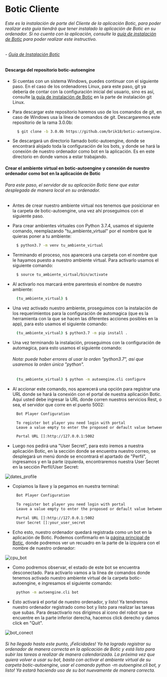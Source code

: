 # Botic Cliente

###### Este es la instalación de parte del Cliente de la aplicación Botic, para poder realizar esta guía tiendrá que tener instalado la aplicación de Botic en su ordenador. Si no cuenta con la aplicación, consulte la [guía de instalación de Botic](https://github.com/Luisgc98/Boticenv1/blob/main/README.md) para poder realizar este instructivo.
   ###### - [Guía de Instalación Botic](https://github.com/Luisgc98/Boticenv1/blob/main/README.md)


#### <h4>Descarga del repositorio botic-autoengine</h4>

   - Si cuentas con un sistema Windows, puedes continuar con el siguiente paso. En el caso de los ordenadores Linux, para este paso, git ya debería de contar con la configuración inicial del usuario, sino es así, consulte [la guía de instalación de Botic](https://github.com/Luisgc98/Boticenv1#instalaci%C3%B3n-git-en-linux) en la parte de instalación git Linux.

   - Para descargar este repositorio haremos uso de los comandos de git, en caso de Windows usa la línea de comandos de git. Descargaremos este repositorio de la rama 3.0.0b:
      
      ```bash
        $ git clone -b 3.0.0b https://github.com/brik18/botic-autoengine.git
      ```
   - Se descargará un directorio llamado botic-autoengine, donde se encontrará alojado toda la configuración de los bots, y donde se hará la conexión de nuestro ordenador como bot en la aplicación. Es en este directorio en donde vamos a estar trabajando.
   
#### <h4>Crear el ambiente virtual en botic-autoengine y conexión de nuestro ordenador como bot en la aplicación de Botic</h4>
   ###### Para este paso, el servidor de su aplicación Botic tiene que estar desplegada de manera local en su ordenador.
       
   - Antes de crear nuestro ambiente virtual nos tenemos que posicionar en la carpeta de botic-autoengine, una vez ahí proseguimos con el
      siguiente paso.

   - Para crear ambientes virtuales con Python 3.7.4, usamos el siguiente comando, reemplazando "tu_ambiente_virtual" por el nombre
      que le quieras poner a tu ambiente:
      
   ```bash
        $ python3.7 -m venv tu_ambiente_virtual
   ```
    
   - Terminando el proceso, nos aparecerá una carpeta con el nombre que le hayamos puesto a nuestro ambiente virtual.
      Para activarlo usamos el siguiente comando:
      
   ```bash
        $ source tu_ambiente_virtual/bin/activate
   ```
   
   - Al activarlo nos marcará entre parentesis el nombre de nuestro ambiente:
   
   ```bash
        (tu_ambiente_virtual) $ 
   ```
    
   - Una vez activado nuestro ambiente, proseguimos con la instalación de los requerimientos para la configuración de automagica (que es la herramienta con la que se hacen las diferentes acciones posibles en la app), para esto usamos el siguiente comando:
    
   ```bash
        (tu_ambiente_virtual) $ python3.7 -m pip install .
   ```

   - Una vez terminando la instalación, proseguimos con la configuración de automagica, para esto usamos el siguiente comando:
     ###### Nota: puede haber errores al usar la orden "python3.7", así que usaremos la orden única "python".

   ```bash
        (tu_ambiente_virtual) $ python -m autoengine.cli configure
   ```

   - Al accionar este comando, nos aparecerá una opción para registrar una URL donde se hará la conexión con el portal de nuestra aplicación Botic. Aquí usted debe ingresar la URL donde corren nuestros servicios Rest, o sea, el servidor que corre en el puerto 5002: 

   ```bash
        Bot Player Configuration

        To register bot player you need login with portal
        Leave a value empty to enter the proposed or default value between [brackets].

        Portal URL []:http://127.0.0.1:5002
   ```

   - Luego nos pedirá una "User Secret", para esto iremos a nuestra aplicación Botic, en la sección donde se encuentra nuestro correo, se desplegará un menú donde se encontrará el apartado de "Perfil", ingresamos y en la parte izquierda, encontraremos nuestra User Secret en la sección Perfil/User Secret: 

   ![dates_profile](https://lh3.googleusercontent.com/-W9R0KBc098Y/X7IKSVdm-_I/AAAAAAAAFXg/4ewK2qOHr7Mrbuczu5UlhAspKPTyD_OfwCK8BGAsYHg/s0/Captura%2Bde%2Bpantalla%2Bde%2B2020-11-15%2B23-12-23.png)

   - Copiamos la llave y la pegamos en nuestra terminal:

   ```bash
        Bot Player Configuration

        To register bot player you need login with portal
        Leave a value empty to enter the proposed or default value between [brackets].

        Portal URL []:http://127.0.0.1:5002
        User Secret []:your_user_secret
   ```

   - Echo esto, nuestro ordenador quedará registrada como un bot en la aplicación de Botic. Podemos confirmarlo en la [página principal de Botic](http://127.0.0.1:5000/index), donde podremos ver un recuadro en la parte de la izquiera con el nombre de nuestro ordenador: 

   ![cpu_bot](https://lh3.googleusercontent.com/-oLppsa0ipVc/X7INTdalvUI/AAAAAAAAFYQ/Fi7S_HknHmwwzON5QOE0veNstJhQWwA6wCK8BGAsYHg/s0/Captura%2Bde%2Bpantalla%2Bde%2B2020-11-15%2B23-25-22.png)

   - Como podremos observar, el estado de este bot se encuentra desconectado. Para activarlo vamos a la línea de comandos donde tenemos activado nuestro ambiente virtual de la carpeta botic-autoengine, e ingresamos el siguiente comando:

   ```bash
        python -m autoengine.cli bot
   ```

   - Esto activará el portal de nuestro ordenador, y listo! Ya tendremos nuestro ordenador registrado como bot y listo para realizar las tareas que subas. Para desactivarlo nos dirigimos al icono del robot que se encuentre en la parte inferior derecha, hacemos click derecho y damos click en "Quit".
   
   ![bot_conect](https://lh3.googleusercontent.com/-p2Ih3F_NvqQ/X7ITD3weKrI/AAAAAAAAFYs/lBSP6XzRfAI3ypywFWL_6Yr6CSddZtVrgCK8BGAsYHg/s0/Captura%2Bde%2Bpantalla%2Bde%2B2020-11-15%2B23-49-13.png)




###### Si ha llegado hasta este punto, ¡Felicidades! Ya ha logrado registrar su ordenador de manera correcta en la aplicación de Botic y está listo para subir las tareas a realizar de manera calendarizada. La próxima vez que quiera volver a usar su bot, basta con activar el ambiente virtual de su carpeta botic-autoengine, usar el comando python -m autoengine.cli bot, y listo! Ya estará haciendo uso de su bot nuevamente de manera correcta.
